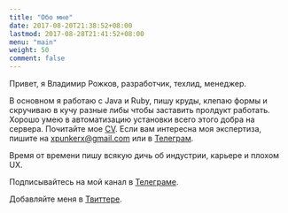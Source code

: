 ```yaml
---
title: "Обо мне"
date: 2017-08-20T21:38:52+08:00
lastmod: 2017-08-28T21:41:52+08:00
menu: "main"
weight: 50
comment: false
---
```


Привет, я Владимир Рожков, разработчик, техлид, менеджер.

В основном я работаю с Java и Ruby, пишу круды, клепаю формы и скручиваю в кучу разные либы чтобы заставить пролдукт работать. Хорошо умею в автоматизацию установки всего этого добра на сервера. Почитайте мое [CV](/en/cv). Если вам интересна моя экспертиза, пишите на [xpunkerx@gmail.com](xpunkerx@gmail.com) или в [Телеграм](https://t.me/xrozhokx).

Время от времени пишу всякую дичь об индустрии, карьере и плохом UX.

Подписывайтесь на мой канал в [Телеграме](https://t.me/full_of_hatred).
 
Добавляйте меня в [Твиттере](https://twitter.com/xrozhokx).